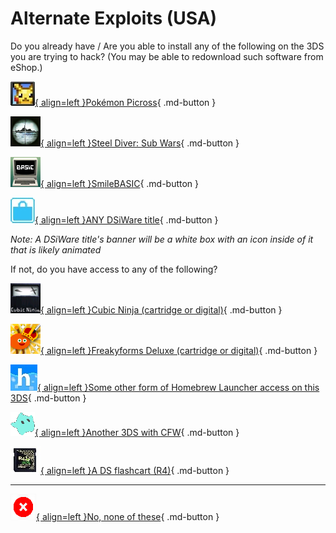 # Alternate Exploits (USA)

Do you already have / Are you able to install any of the following on the 3DS you are trying to hack? (You may be able to redownload such software from eShop.)

[![Image](/images/seventeen/picross.jpg){ align=left }Pokémon Picross](/seventeen/pichaxx){ .md-button }

[![Image](/images/seventeen/steel_icon.png){ align=left }Steel Diver: Sub Wars](/seventeen/steelhax){ .md-button }

[![Image](/images/seventeen/smile_icon.png){ align=left }SmileBASIC](/seventeen/smilehax){ .md-button }

[![Image](/images/seventeen/dsi.jpg){ align=left }ANY DSiWare title](/seventeen/dsiware){ .md-button }

*Note: A DSiWare title's banner will be a white box with an icon inside of it that is likely animated*

If not, do you have access to any of the following?

[![Image](/images/seventeen/cn_icon.png){ align=left }Cubic Ninja (cartridge or digital)](/seventeen/ninjhaxlater){ .md-button }

[![Image](/images/seventeen/freaky_icon.png){ align=left }Freakyforms Deluxe (cartridge or digital)](/seventeen/freakyforms){ .md-button }

[![Image](/images/seventeen/hbl.jpg){ align=left }Some other form of Homebrew Launcher access on this 3DS](/seventeen/hbl){ .md-button }

[![Image](/images/seventeen/cfw.png){ align=left }Another 3DS with CFW](/seventeen/kartdlphax){ .md-button }

[![Image](/images/seventeen/r4.jpg){ align=left }A DS flashcart (R4)](/seventeen/ntrboot){ .md-button }

---

[![Image](/images/seventeen/x.png){ align=left }No, none of these](/seventeen/failure){ .md-button }
